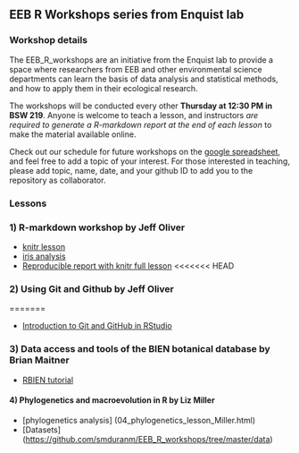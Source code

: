 ## EEB R Workshops series from Enquist lab

### Workshop details

The EEB_R_workshops are an initiative from the Enquist lab to provide a space where researchers from EEB and other environmental science departments can learn the basis of data analysis and statistical methods, and how to apply them in their ecological research. 

The workshops will be conducted every other **Thursday at 12:30 PM in BSW 219**. Anyone is welcome to teach a lesson, and instructors _are required to generate a R-markdown report at the end of each lesson_ to make the material available online.

Check out our schedule for future workshops on the [google spreadsheet](https://docs.google.com/spreadsheets/d/1NEVwklU-p2PtpfvUgVEKCb84Lhw-l7pqHVbj4rsy2uI/edit#gid=0), and feel free to add a topic of your interest. For those interested in teaching, please add topic, name, date, and your github ID to add you to the repository as collaborator.

### Lessons

### 1) R-markdown workshop by Jeff Oliver

+ [knitr lesson](00_knitr_lesson.html)
+ [iris analysis](01_iris_analysis.html)
+ [Reproducible report with knitr full lesson](https://jcoliver.github.io/learn-r/005-intro-knitr.html)
<<<<<<< HEAD

### 2) Using Git and Github by Jeff Oliver
=======

+ [Introduction to Git and GitHub in RStudio](02_github-intro.html)

### 3) Data access and tools of the BIEN botanical database by Brian Maitner



+ [RBIEN tutorial](RBIEN_tutorial.html)

#### 4) Phylogenetics and macroevolution in R by Liz Miller

+ [phylogenetics analysis] (04_phylogenetics_lesson_Miller.html)
+ [Datasets] (https://github.com/smduranm/EEB_R_workshops/tree/master/data)
 




